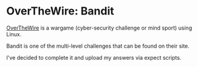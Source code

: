 # OverTheWire: Bandit

<a href="https://overthewire.org/wargames/">OverTheWire</a> is a wargame (cyber-security challenge or mind sport) using Linux.

Bandit is one of the multi-level challenges that can be found on their site.

I've decided to complete it and upload my answers via expect scripts. 
